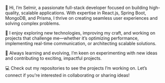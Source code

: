 👋 Hi, I’m Selmir, a passionate full-stack developer focused on building high-quality, scalable applications. With expertise in React.js, Spring Boot, MongoDB, and Prisma, I thrive on creating seamless user experiences and solving complex problems.

🔧 I enjoy exploring new technologies, improving my craft, and working on projects that challenge me—whether it’s optimizing performance, implementing real-time communication, or architecting scalable solutions.

🌱 Always learning and evolving, I’m keen on experimenting with new ideas and contributing to exciting, impactful projects.

💻 Check out my repositories to see the projects I’m working on. Let’s connect if you're interested in collaborating or sharing ideas!

